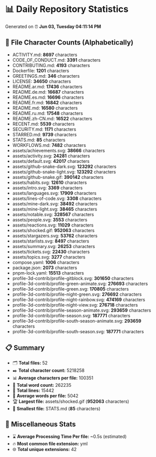 # 📊 Daily Repository Statistics
Generated on ⏰ **Jun 03, Tuesday 04:11:14 PM**

## 📂 File Character Counts (Alphabetically)
- ACTIVITY.md: **8697** characters
- CODE_OF_CONDUCT.md: **3391** characters
- CONTRIBUTING.md: **4193** characters
- Dockerfile: **1201** characters
- GREETINGS.md: **346** characters
- LICENSE: **34650** characters
- README.ar.md: **17436** characters
- README.de.md: **16687** characters
- README.es.md: **16696** characters
- README.fr.md: **16842** characters
- README.md: **16580** characters
- README.ru.md: **17548** characters
- README.zh-CN.md: **16522** characters
- RECENT.md: **5539** characters
- SECURITY.md: **1171** characters
- STARRED.md: **9739** characters
- STATS.md: **85** characters
- WORKFLOWS.md: **7482** characters
- assets/achievements.svg: **38666** characters
- assets/activity.svg: **24281** characters
- assets/default.svg: **42017** characters
- assets/github-snake-dark.svg: **123292** characters
- assets/github-snake-light.svg: **123292** characters
- assets/github-snake.gif: **390142** characters
- assets/habits.svg: **12610** characters
- assets/intro.svg: **3369** characters
- assets/languages.svg: **17909** characters
- assets/lines-of-code.svg: **3308** characters
- assets/mine-dark.svg: **38492** characters
- assets/mine-light.svg: **38465** characters
- assets/notable.svg: **328567** characters
- assets/people.svg: **3553** characters
- assets/reactions.svg: **11029** characters
- assets/shocked.gif: **952063** characters
- assets/stargazers.svg: **53762** characters
- assets/starlists.svg: **8497** characters
- assets/summary.svg: **26253** characters
- assets/tickets.svg: **22430** characters
- assets/topics.svg: **3277** characters
- compose.yaml: **1006** characters
- package.json: **2073** characters
- pnpm-lock.yaml: **15513** characters
- profile-3d-contrib/profile-gitblock.svg: **301650** characters
- profile-3d-contrib/profile-green-animate.svg: **276693** characters
- profile-3d-contrib/profile-green.svg: **170805** characters
- profile-3d-contrib/profile-night-green.svg: **276692** characters
- profile-3d-contrib/profile-night-rainbow.svg: **474169** characters
- profile-3d-contrib/profile-night-view.svg: **276718** characters
- profile-3d-contrib/profile-season-animate.svg: **293659** characters
- profile-3d-contrib/profile-season.svg: **187771** characters
- profile-3d-contrib/profile-south-season-animate.svg: **293659** characters
- profile-3d-contrib/profile-south-season.svg: **187771** characters

## 📋 Summary
- 🗂️ **Total files:** 52
- ✒️ **Total character count:** 5218258
- 📊 **Average characters per file:** 100351
- 📝 **Total word count:** 262235
- 🧾 **Total lines:** 15442
- 📐 **Average words per file:** 5042
- 🏆 **Largest file:** assets/shocked.gif (**952063** characters)
- 🥉 **Smallest file:** STATS.md (**85** characters)

## 🌟 Miscellaneous Stats
- ⌛ **Average Processing Time Per file:** ~0.5s (estimated)
- 🔥 **Most common file extension:** yml
- 🌐 **Total unique extensions:** 42
